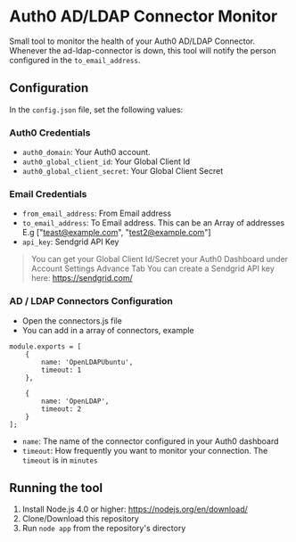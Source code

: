 # Auth0 AD/LDAP Connector Monitor

Small tool to monitor the health of your Auth0 AD/LDAP Connector.
Whenever the ad-ldap-connector is down, this tool will notify the person configured in the
`to_email_address`.
## Configuration

In the `config.json` file, set the following values:

### Auth0 Credentials
 - `auth0_domain`: Your Auth0 account.
 - `auth0_global_client_id`: Your Global Client Id
 - `auth0_global_client_secret`: Your Global Client Secret

### Email Credentials
 - `from_email_address`: From Email address
 - `to_email_address`: To Email address. This can be an Array of addresses E.g ["teast@example.com", "test2@example.com"]
 - `api_key`: Sendgrid API Key

> You can get your Global Client Id/Secret your Auth0 Dashboard under Account Settings Advance Tab
> You can create a Sendgrid API key here: https://sendgrid.com/

### AD / LDAP Connectors Configuration

- Open the connectors.js file
- You can add in a array of connectors, example
```
module.exports = [
    {
        name: 'OpenLDAPUbuntu',
        timeout: 1
    },

    {
        name: 'OpenLDAP',
        timeout: 2
    }
];
```
- `name`: The name of the connector configured in your Auth0 dashboard
- `timeout`: How frequently you want to monitor your connection. The `timeout` is in `minutes`

## Running the tool

 1. Install Node.js 4.0 or higher: https://nodejs.org/en/download/
 2. Clone/Download this repository
 3. Run `node app` from the repository's directory
